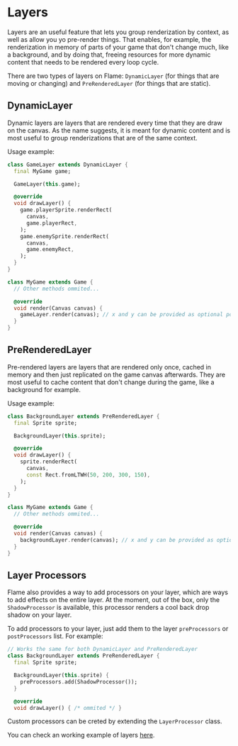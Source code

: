 # Layers

Layers are an useful feature that lets you group renderization by context, as well as allow you yo pre-render things. That enables, for example, the renderization in memory of parts of your game that don't change much, like a background, and by doing that, freeing resources for more dynamic content that needs to be rendered every loop cycle.

There are two types of layers on Flame: `DynamicLayer` (for things that are moving or changing) and `PreRenderedLayer` (for things that are static).

## DynamicLayer

Dynamic layers are layers that are rendered every time that they are draw on the canvas. As the name suggests, it is meant for dynamic content and is most useful to group renderizations that are of the same context.

Usage example:
```dart
class GameLayer extends DynamicLayer {
  final MyGame game;

  GameLayer(this.game);

  @override
  void drawLayer() {
    game.playerSprite.renderRect(
      canvas,
      game.playerRect,
    );
    game.enemySprite.renderRect(
      canvas,
      game.enemyRect,
    );
  }
}

class MyGame extends Game {
  // Other methods ommited...

  @override
  void render(Canvas canvas) {
    gameLayer.render(canvas); // x and y can be provided as optional position arguments
  }
}
```

## PreRenderedLayer

Pre-rendered layers are layers that are rendered only once, cached in memory and then just replicated on the game canvas afterwards. They are most useful to cache content that don't change during the game, like a background for example.

Usage example:
```dart
class BackgroundLayer extends PreRenderedLayer {
  final Sprite sprite;

  BackgroundLayer(this.sprite);

  @override
  void drawLayer() {
    sprite.renderRect(
      canvas,
      const Rect.fromLTWH(50, 200, 300, 150),
    );
  }
}

class MyGame extends Game {
  // Other methods ommited...

  @override
  void render(Canvas canvas) {
    backgroundLayer.render(canvas); // x and y can be provided as optional position arguments
  }
}
```

## Layer Processors

Flame also provides a way to add processors on your layer, which are ways to add effects on the entire layer. At the moment, out of the box, only the `ShadowProcessor` is available, this processor renders a cool back drop shadow on your layer.

To add processors to your layer, just add them to the layer `preProcessors` or `postProcessors` list. For example:

```dart
// Works the same for both DynamicLayer and PreRenderedLayer
class BackgroundLayer extends PreRenderedLayer {
  final Sprite sprite;

  BackgroundLayer(this.sprite) {
    preProcessors.add(ShadowProcessor());
  }

  @override
  void drawLayer() { /* ommited */ }
```

Custom processors can be creted by extending the `LayerProcessor` class.

You can check an working example of layers [here](/doc/examples/layers).
